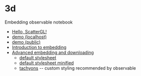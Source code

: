 
# 3d

Embedding observable notebook

* [Hello, ScatterGL!](https://observablehq.com/d/378cfe37389da2f5)
* [demo (localhost)](http://localhost/~pbogden/pbogden.github.io/3d/)
* [demo (public)](https://pbogden.github.io/3d)
* [Introduction to embedding](https://observablehq.com/@observablehq/introduction-to-embedding)
* [Advanced embedding and downloading](https://observablehq.com/@observablehq/downloading-and-embedding-notebooks)
  * [default stylesheet](https://github.com/observablehq/inspector/blob/master/src/style.css)
  * [default stylesheet minified](https://github.com/observablehq/inspector/blob/master/src/style.css)
  * [tachyons](http://tachyons.io/) -- custom styling recommended by observable
